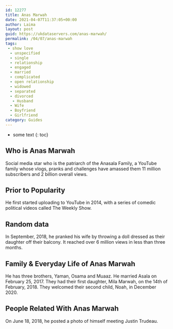 ```yaml
---
id: 12277
title: Anas Marwah
date: 2021-04-07T11:37:05+00:00
author: Laima
layout: post
guid: https://ukdataservers.com/anas-marwah/
permalink: /04/07/anas-marwah
tags:
 - show love
  - unspecified
  - single
  - relationship
  - engaged
  - married
  - complicated
  - open relationship
  - widowed
  - separated
  - divorced
   - Husband
  - Wife
  - Boyfriend
  - Girlfriend
category: Guides
---
```


* some text
{: toc}


## Who is Anas Marwah
                  
                  
                  
Social media star who is the patriarch of the Anasala Family, a YouTube family whose vlogs, pranks and challenges have amassed them 11 million subscribers and 2 billion overall views.
                  
              
            
              
            
                
                
                
## Prior to Popularity
                  
                  
                  
He first started uploading to YouTube in 2014, with a series of comedic political videos called The Weekly Show. 
                  
              
            
              
            
                
                
                
## Random data
                  
                  
                  
In September, 2018, he pranked his wife by throwing a doll dressed as their daughter off their balcony. It reached over 6 million views in less than three months. 
                  
              
            
              
            
                
                
                
## Family & Everyday Life of Anas Marwah
                  
                  
                  
He has three brothers, Yaman, Osama and Muaaz. He married Asala on February 25, 2017. They had their first daughter, Mila Marwah, on the 14th of February, 2018. They welcomed their second child, Noah, in December 2020. 
                  
              
            
              
            
                
                
                
## People Related With Anas Marwah
                  
                  
                  
On June 18, 2018, he posted a photo of himself meeting Justin Trudeau.  
                  
              
            
              
            
                
              
            
              
              
            
            
              
            
          
          
          